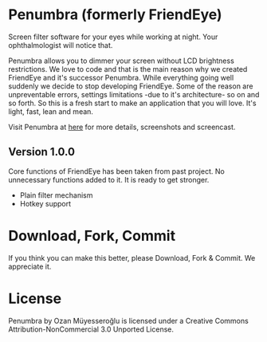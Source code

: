 # Penumbra (formerly FriendEye)
Screen filter software for your eyes while working at night. Your ophthalmologist will notice that.

Penumbra allows you to dimmer your screen without LCD brightness restrictions. We love to code and that is the main reason why we created FriendEye and it's successor Penumbra. While everything going well suddenly we decide to stop developing FriendEye. Some of the reason are unpreventable errors, settings limitations -due to it's architecture- so on and so forth. So this is a fresh start to make an application that you will love. It's light, fast, lean and mean.

Visit Penumbra at [here](http://www.ozanmuyes/penumbra) for more details, screenshots and screencast.

## Version 1.0.0
Core functions of FriendEye has been taken from past project. No unnecessary functions added to it. It is ready to get stronger.
* Plain filter mechanism
* Hotkey support

# Download, Fork, Commit
If you think you can make this better, please Download, Fork & Commit. We appreciate it.

# License
Penumbra by Ozan Müyesseroğlu is licensed under a Creative Commons Attribution-NonCommercial 3.0 Unported License.